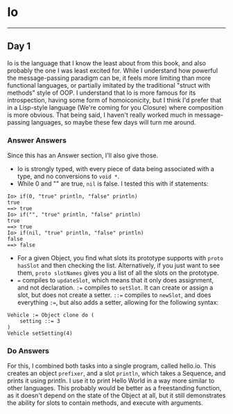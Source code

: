 # Io
----------

## Day 1
Io is the language that I know the least about from this book, and also probably the one I was least excited for. While I understand how powerful the message-passing paradigm can be, it feels more limiting than more functional languages, or partially imitated by the traditional "struct with methods" style of OOP. I understand that Io is more famous for its introspection, having some form of homoiconicity, but I think I'd prefer that in a Lisp-style language (We're coming for you Closure) where composition is more obvious. That being said, I haven't really worked much in message-passing languages, so maybe these few days will turn me around.
### Answer Answers
Since this has an Answer section, I'll also give those.
* Io is strongly typed, with every piece of data being associated with a type, and no conversions to `void *`.
* While 0 and "" are true, `nil` is false. I tested this with if statements:
```io
Io> if(0, "true" println, "false" println)
true
==> true
Io> if("", "true" println, "false" println)
true
==> true
Io> if(nil, "true" println, "false" println)
false
==> false
```
* For a given Object, you find what slots its prototype supports with `proto hasSlot` and then checking the list. Alternatively, if you just want to see them, `proto slotNames` gives you a list of all the slots on the prototype.
* `=` compiles to `updateSlot`, which means that it only does assignment, and not declaration. `:=` compiles to `setSlot`. It can create or assign a slot, but does not create a setter. `::=` compiles to `newSlot`, and does everything `:=`, but also adds a setter, allowing for the following syntax:
```io
Vehicle := Object clone do (
    setting ::= 3
)
Vehicle setSetting(4)
```
### Do Answers
For this, I combined both tasks into a single program, called hello.io. This creates an object `prefixer`, and a slot `println`, which takes a Sequence, and prints it using println. I use it to print Hello World in a way more similar to other languages. This probably would be better as a freestanding function, as it doesn't depend on the state of the Object at all, but it still demonstrates the ability for slots to contain methods, and execute with arguments.
